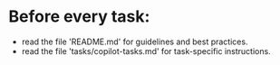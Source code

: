 # Before every task:
- read the file 'README.md' for guidelines and best practices.
- read the file 'tasks/copilot-tasks.md' for task-specific instructions.


